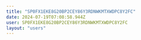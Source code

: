 ```yaml
---
title: "SP0FX1EKE8G20BP2CEY86Y3RDNWKMTXWDPC8Y2FC"
date: 2024-07-19T07:08:58.944Z
user: SP0FX1EKE8G20BP2CEY86Y3RDNWKMTXWDPC8Y2FC
layout: "users"
---
```

    